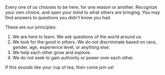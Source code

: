 Every one of us chooses to be here, for one reason or another.  Recognize your own choice, and open your mind to what others are bringing.  You may find answers to questions you didn't know you had.

These are our principles:

  1. We are here to learn.  We ask questions of the world around us.
  2. We look for the good in others.  We do not discriminate based on race, gender, age, experience level, or anything else.
  3. We help each other grow and explore.
  4. We do not seek to gain authority or power over each other.

If this sounds like your cup of tea, then come join us!
